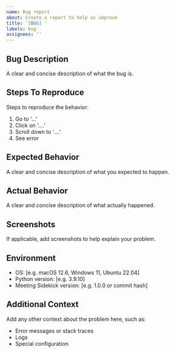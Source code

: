 ```yaml
---
name: Bug report
about: Create a report to help us improve
title: '[BUG] '
labels: bug
assignees: ''
---
```


## Bug Description
A clear and concise description of what the bug is.

## Steps To Reproduce
Steps to reproduce the behavior:
1. Go to '...'
2. Click on '....'
3. Scroll down to '....'
4. See error

## Expected Behavior
A clear and concise description of what you expected to happen.

## Actual Behavior
A clear and concise description of what actually happened.

## Screenshots
If applicable, add screenshots to help explain your problem.

## Environment
 - OS: [e.g. macOS 12.6, Windows 11, Ubuntu 22.04]
 - Python version: [e.g. 3.9.10]
 - Meeting Sidekick version: [e.g. 1.0.0 or commit hash]

## Additional Context
Add any other context about the problem here, such as:
- Error messages or stack traces
- Logs
- Special configuration 